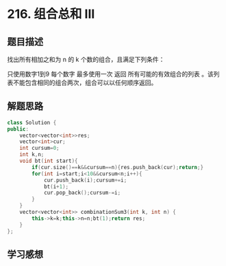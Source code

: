 # 216. 组合总和 III

## 题目描述

找出所有相加之和为 n 的 k 个数的组合，且满足下列条件：

只使用数字1到9
每个数字 最多使用一次 
返回 所有可能的有效组合的列表 。该列表不能包含相同的组合两次，组合可以以任何顺序返回。

 
## 解题思路


```cpp
class Solution {
public:
    vector<vector<int>>res;
    vector<int>cur;
    int cursum=0;
    int k,n;
    void bt(int start){
        if(cur.size()==k&&cursum==n){res.push_back(cur);return;}
        for(int i=start;i<10&&cursum<n;i++){
            cur.push_back(i);cursum+=i;
            bt(i+1);
            cur.pop_back();cursum-=i;
        }
    }
    vector<vector<int>> combinationSum3(int k, int n) {
        this->k=k;this->n=n;bt(1);return res;
    }
};
```
## 学习感想